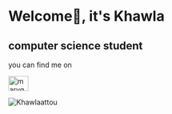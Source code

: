 # Welcome👋, it's Khawla
<h2>computer science student</h2>
<p> you can find me on </p>
<a href="https://www.instagram.com/youstilllooklikedynamite" target="blank"><img align="center" src="https://raw.githubusercontent.com/rahuldkjain/github-profile-readme-generator/master/src/images/icons/Social/instagram.svg" alt="maryqu3en" height="30" width="40" /></a>
<p><img align="center" src="https://github-readme-stats.vercel.app/api/top-langs?username=Khawlaattou&show_icons=true&locale=en&layout=compact" alt="Khawlaattou" /></p>
<!-- 
**Khawlaattou/Khawlaattou** is a ✨ _special_ ✨ repository because its `README.md` (this file) appears on your GitHub profile.

Here are some ideas to get you started:

- 🔭 I’m currently working on ...
- 🌱 I’m currently learning ...
- 👯 I’m looking to collaborate on ...
- 🤔 I’m looking for help with ...
- 💬 Ask me about ...
- 📫 How to reach me: ...
- 😄 Pronouns: ...
- ⚡ Fun fact: ...
-->
